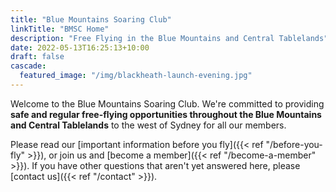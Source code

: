 ```yaml
---
title: "Blue Mountains Soaring Club"
linkTitle: "BMSC Home"
description: "Free Flying in the Blue Mountains and Central Tablelands"
date: 2022-05-13T16:25:13+10:00
draft: false
cascade:
  featured_image: "/img/blackheath-launch-evening.jpg"
---
```


Welcome to the Blue Mountains Soaring Club. We're committed to providing **safe and regular free-flying opportunities throughout the Blue Mountains and Central Tablelands** to the west of Sydney for all our members.

Please read our [important information before you fly]({{< ref "/before-you-fly" >}}), or join us and [become a member]({{< ref "/become-a-member" >}}). If you have other questions that aren't yet answered here, please [contact us]({{< ref "/contact" >}}).
